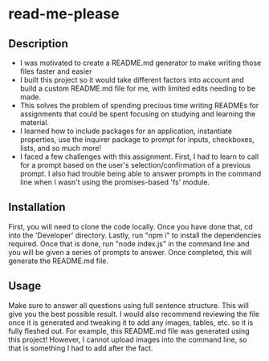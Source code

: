 # read-me-please

## Description
    
- I was motivated to create a README.md generator to make  writing those files faster and easier
- I built this project so it would take different factors into account and build a custom README.md file for me, with limited edits needing to be made.
- This solves the problem of spending precious time writing READMEs for assignments that could be spent focusing on studying and learning the material.
- I learned how to include packages for an application, instantiate properties, use the inquirer package to prompt for inputs, checkboxes, lists, and so much more!
- I faced a few challenges with this assignment.  First, I had to learn to call for a prompt based on the user's selection/confirmation of a previous prompt. I also had trouble being able to answer prompts in the command line when I wasn't using the promises-based 'fs' module. 

## Installation

First, you will need to clone the code locally. Once you have done that, cd into the 'Developer' directory. Lastly, run "npm i" to install the dependencies required. Once that is done, run "node index.js" in the command line and you will be given a series of prompts to answer. Once completed, this will generate the README.md file.

## Usage

Make sure to answer all questions using full sentence structure. This will give you the best possible result. I would also recommend reviewing the file once it is generated and tweaking it to add any images, tables, etc. so it is fully fleshed out. For example, this README.md file was generated using this project! However, I cannot upload images into the command line, so that is something I had to add after the fact.





